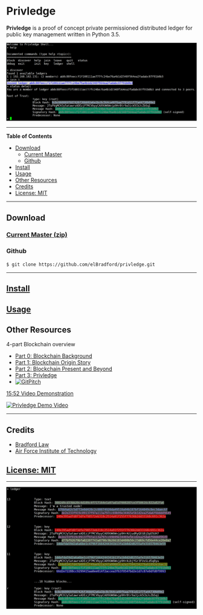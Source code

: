 Privledge
======
**Privledge** is a proof of concept private permissioned distributed ledger for public key management written in Python 3.5.

![privledge screenshot](screenshot1.png "privledge screenshot")

---

**Table of Contents**
- [Download](#download)
    - [Current Master](#current-master-zip)
    - [Github](#github)
- [Install](#install)
- [Usage](#usage)
- [Other Resources](#other-resources)
- [Credits](#credits)
- [License: MIT](#license-mit)

---

## Download
### [Current Master (zip)](https://github.com/elBradford/privledge/archive/master.zip)

### Github 

```
$ git clone https://github.com/elBradford/privledge.git
```

---

## [Install](INSTALL.md)

## [Usage](USAGE.md)

## Other Resources
4-part Blockchain overview
- [Part 0: Blockchain Background](https://bradford.la/2017/blockchain-0)
- [Part 1: Blockchain Origin Story](https://bradford.la/2017/blockchain-1)
- [Part 2: Blockchain Present and Beyond](https://bradford.la/2017/blockchain-2)
- [Part 3: Privledge](https://bradford.la/2017/blockchain-3)
- [![GitPitch](https://gitpitch.com/assets/badge.svg)](https://gitpitch.com/elBradford/privledge/master?grs=github&t=white)

[15:52 Video Demonstration](https://www.youtube.com/watch?v=ekFHV5K-Bog)

[![Privledge Demo Video](https://img.youtube.com/vi/ekFHV5K-Bog/0.jpg)](https://www.youtube.com/embed/ekFHV5K-Bog)

---

## Credits
- [Bradford Law](https://bradford.la) 
- [Air Force Institute of Technology](https://www.afit.edu)

## [License: MIT](LICENSE.txt)

---

![privledge screenshot 2](screenshot2.png)
